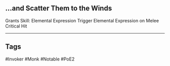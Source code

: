 ## ...and Scatter Them to the Winds
Grants Skill: Elemental Expression
Trigger Elemental Expression on Melee Critical Hit

---
## Tags
#Invoker
#Monk
#Notable
#PoE2
